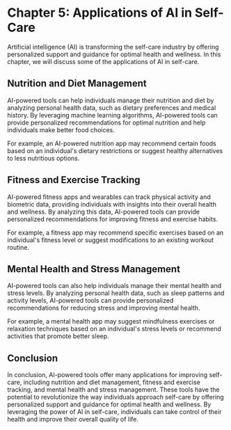 Chapter 5: Applications of AI in Self-Care
==========================================

Artificial intelligence (AI) is transforming the self-care industry by offering personalized support and guidance for optimal health and wellness. In this chapter, we will discuss some of the applications of AI in self-care.

Nutrition and Diet Management
-----------------------------

AI-powered tools can help individuals manage their nutrition and diet by analyzing personal health data, such as dietary preferences and medical history. By leveraging machine learning algorithms, AI-powered tools can provide personalized recommendations for optimal nutrition and help individuals make better food choices.

For example, an AI-powered nutrition app may recommend certain foods based on an individual's dietary restrictions or suggest healthy alternatives to less nutritious options.

Fitness and Exercise Tracking
-----------------------------

AI-powered fitness apps and wearables can track physical activity and biometric data, providing individuals with insights into their overall health and wellness. By analyzing this data, AI-powered tools can provide personalized recommendations for improving fitness and exercise habits.

For example, a fitness app may recommend specific exercises based on an individual's fitness level or suggest modifications to an existing workout routine.

Mental Health and Stress Management
-----------------------------------

AI-powered tools can also help individuals manage their mental health and stress levels. By analyzing personal health data, such as sleep patterns and activity levels, AI-powered tools can provide personalized recommendations for reducing stress and improving mental health.

For example, a mental health app may suggest mindfulness exercises or relaxation techniques based on an individual's stress levels or recommend activities that promote better sleep.

Conclusion
----------

In conclusion, AI-powered tools offer many applications for improving self-care, including nutrition and diet management, fitness and exercise tracking, and mental health and stress management. These tools have the potential to revolutionize the way individuals approach self-care by offering personalized support and guidance for optimal health and wellness. By leveraging the power of AI in self-care, individuals can take control of their health and improve their overall quality of life.
